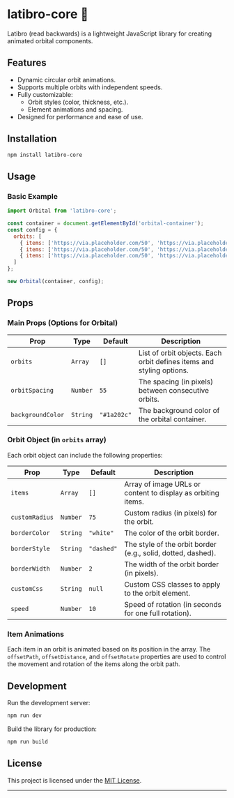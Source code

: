# latibro-core &#x1F30C;

Latibro (read backwards) is a lightweight JavaScript library for creating animated orbital components.

## Features
- Dynamic circular orbit animations.
- Supports multiple orbits with independent speeds.
- Fully customizable:
  - Orbit styles (color, thickness, etc.).
  - Element animations and spacing.
- Designed for performance and ease of use.


## Installation

```bash
npm install latibro-core
```

## Usage

### Basic Example

```javascript
import Orbital from 'latibro-core';

const container = document.getElementById('orbital-container');
const config = {
  orbits: [
    { items: ['https://via.placeholder.com/50', 'https://via.placeholder.com/50'], speed: 10 },
    { items: ['https://via.placeholder.com/50', 'https://via.placeholder.com/50'], speed: 15 },
    { items: ['https://via.placeholder.com/50', 'https://via.placeholder.com/50'], speed: 20 },    
  ]
};

new Orbital(container, config);
```

## Props

### Main Props (Options for Orbital)

| Prop                         | Type                | Default                | Description                                                          |
| ---------------------------- | ------------------- | ---------------------- | -------------------------------------------------------------------- |
| <code>orbits</code>          | <code>Array</code>  | <code>[]</code>        | List of orbit objects. Each orbit defines items and styling options. |
| <code>orbitSpacing</code>    | <code>Number</code> | <code>55</code>        | The spacing (in pixels) between consecutive orbits.                  |
| <code>backgroundColor</code> | <code>String</code> | <code>"#1a202c"</code> | The background color of the orbital container.                       |

### Orbit Object (in <code>orbits</code> array)
Each orbit object can include the following properties:

| Prop                      | Type                | Default               | Description                                                  |
| ------------------------- | ------------------- | --------------------- | ------------------------------------------------------------ |
| <code>items</code>        | <code>Array</code>  | <code>[]</code>       | Array of image URLs or content to display as orbiting items. |
| <code>customRadius</code> | <code>Number</code> | <code>75</code>       | Custom radius (in pixels) for the orbit.                     |
| <code>borderColor</code>  | <code>String</code> | <code>"white"</code>  | The color of the orbit border.                               |
| <code>borderStyle</code>  | <code>String</code> | <code>"dashed"</code> | The style of the orbit border (e.g., solid, dotted, dashed). |
| <code>borderWidth</code>  | <code>Number</code> | <code>2</code>        | The width of the orbit border (in pixels).                   |
| <code>customCss</code>    | <code>String</code> | <code>null</code>     | Custom CSS classes to apply to the orbit element.            |
| <code>speed</code>        | <code>Number</code> | <code>10</code>       | Speed of rotation (in seconds for one full rotation).        |

### Item Animations
Each item in an orbit is animated based on its position in the array. The <code>offsetPath</code>, <code>offsetDistance</code>, and <code>offsetRotate</code> properties are used to control the movement and rotation of the items along the orbit path.

## Development

Run the development server:
```bash
npm run dev
```
  
Build the library for production:
```bash
npm run build
```

## License
This project is licensed under the [MIT License](https://github.com/hramasimpaniry/latibro-core/blob/main/LICENSE).

---